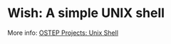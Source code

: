 # Wish: A simple UNIX shell

More info: [OSTEP Projects: Unix Shell](https://github.com/remzi-arpacidusseau/ostep-projects/tree/master/processes-shell)
